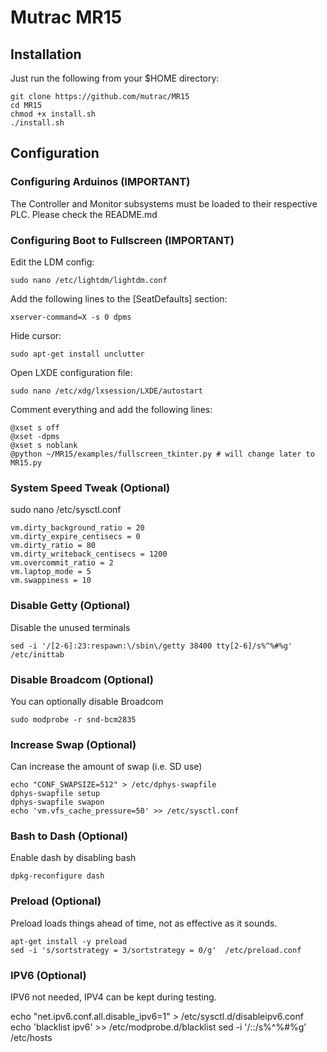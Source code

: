 # Mutrac MR15

## Installation
Just run the following from your $HOME directory:

    git clone https://github.com/mutrac/MR15
    cd MR15
    chmod +x install.sh
    ./install.sh
   
## Configuration
### Configuring Arduinos (IMPORTANT)
The Controller and Monitor subsystems must be loaded to their respective PLC.
Please check the README.md

### Configuring Boot to Fullscreen (IMPORTANT)
Edit the LDM config:

    sudo nano /etc/lightdm/lightdm.conf
    
Add the following lines to the [SeatDefaults] section:

    xserver-command=X -s 0 dpms
    
Hide cursor:

    sudo apt-get install unclutter
    
Open LXDE configuration file:

    sudo nano /etc/xdg/lxsession/LXDE/autostart 
    
Comment everything and add the following lines:

    @xset s off
    @xset -dpms
    @xset s noblank
    @python ~/MR15/examples/fullscreen_tkinter.py # will change later to MR15.py
    
### System Speed Tweak (Optional)
sudo nano /etc/sysctl.conf
    
    vm.dirty_background_ratio = 20
    vm.dirty_expire_centisecs = 0
    vm.dirty_ratio = 80
    vm.dirty_writeback_centisecs = 1200
    vm.overcommit_ratio = 2
    vm.laptop_mode = 5
    vm.swappiness = 10

### Disable Getty (Optional)
Disable the unused terminals
    
    sed -i '/[2-6]:23:respawn:\/sbin\/getty 38400 tty[2-6]/s%^%#%g' /etc/inittab

### Disable Broadcom (Optional)
You can optionally disable Broadcom

    sudo modprobe -r snd-bcm2835

### Increase Swap (Optional)
Can increase the amount of swap (i.e. SD use)

    echo "CONF_SWAPSIZE=512" > /etc/dphys-swapfile
    dphys-swapfile setup
    dphys-swapfile swapon
    echo 'vm.vfs_cache_pressure=50' >> /etc/sysctl.conf

### Bash to Dash (Optional)
Enable dash by disabling bash

    dpkg-reconfigure dash

### Preload (Optional)
Preload loads things ahead of time, not as effective as it sounds.
    
    apt-get install -y preload
    sed -i 's/sortstrategy = 3/sortstrategy = 0/g'  /etc/preload.conf

### IPV6 (Optional)
IPV6 not needed, IPV4 can be kept during testing.

  echo "net.ipv6.conf.all.disable_ipv6=1" > /etc/sysctl.d/disableipv6.conf
  echo 'blacklist ipv6' >> /etc/modprobe.d/blacklist
  sed -i '/::/s%^%#%g' /etc/hosts
